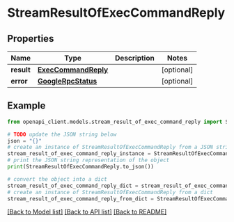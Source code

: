 # StreamResultOfExecCommandReply


## Properties

Name | Type | Description | Notes
------------ | ------------- | ------------- | -------------
**result** | [**ExecCommandReply**](ExecCommandReply.md) |  | [optional] 
**error** | [**GoogleRpcStatus**](GoogleRpcStatus.md) |  | [optional] 

## Example

```python
from openapi_client.models.stream_result_of_exec_command_reply import StreamResultOfExecCommandReply

# TODO update the JSON string below
json = "{}"
# create an instance of StreamResultOfExecCommandReply from a JSON string
stream_result_of_exec_command_reply_instance = StreamResultOfExecCommandReply.from_json(json)
# print the JSON string representation of the object
print(StreamResultOfExecCommandReply.to_json())

# convert the object into a dict
stream_result_of_exec_command_reply_dict = stream_result_of_exec_command_reply_instance.to_dict()
# create an instance of StreamResultOfExecCommandReply from a dict
stream_result_of_exec_command_reply_from_dict = StreamResultOfExecCommandReply.from_dict(stream_result_of_exec_command_reply_dict)
```
[[Back to Model list]](../README.md#documentation-for-models) [[Back to API list]](../README.md#documentation-for-api-endpoints) [[Back to README]](../README.md)



